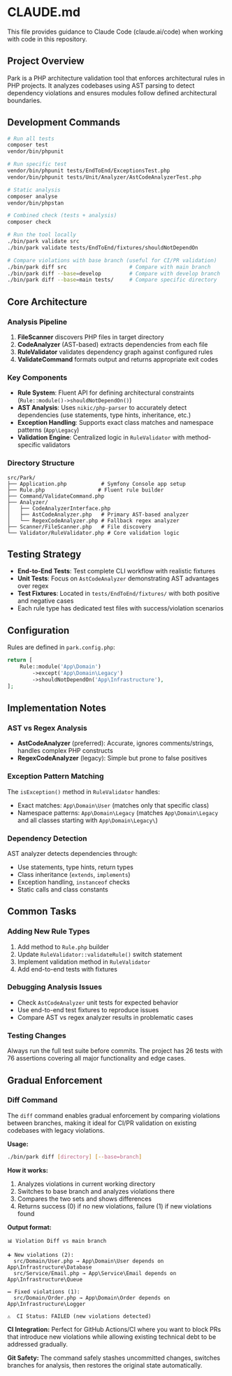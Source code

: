 # CLAUDE.md

This file provides guidance to Claude Code (claude.ai/code) when working with code in this repository.

## Project Overview

Park is a PHP architecture validation tool that enforces architectural rules in PHP projects. It analyzes codebases using AST parsing to detect dependency violations and ensures modules follow defined architectural boundaries.

## Development Commands

```bash
# Run all tests
composer test
vendor/bin/phpunit

# Run specific test
vendor/bin/phpunit tests/EndToEnd/ExceptionsTest.php
vendor/bin/phpunit tests/Unit/Analyzer/AstCodeAnalyzerTest.php

# Static analysis
composer analyse
vendor/bin/phpstan

# Combined check (tests + analysis)
composer check

# Run the tool locally
./bin/park validate src
./bin/park validate tests/EndToEnd/fixtures/shouldNotDependOn

# Compare violations with base branch (useful for CI/PR validation)
./bin/park diff src                    # Compare with main branch
./bin/park diff --base=develop         # Compare with develop branch
./bin/park diff --base=main tests/     # Compare specific directory
```

## Core Architecture

### Analysis Pipeline
1. **FileScanner** discovers PHP files in target directory
2. **CodeAnalyzer** (AST-based) extracts dependencies from each file
3. **RuleValidator** validates dependency graph against configured rules
4. **ValidateCommand** formats output and returns appropriate exit codes

### Key Components

- **Rule System**: Fluent API for defining architectural constraints (`Rule::module()->shouldNotDependOn()`)
- **AST Analysis**: Uses `nikic/php-parser` to accurately detect dependencies (use statements, type hints, inheritance, etc.)
- **Exception Handling**: Supports exact class matches and namespace patterns (`App\Legacy`)
- **Validation Engine**: Centralized logic in `RuleValidator` with method-specific validators

### Directory Structure
```
src/Park/
├── Application.php           # Symfony Console app setup
├── Rule.php                 # Fluent rule builder
├── Command/ValidateCommand.php
├── Analyzer/
│   ├── CodeAnalyzerInterface.php
│   ├── AstCodeAnalyzer.php   # Primary AST-based analyzer
│   └── RegexCodeAnalyzer.php # Fallback regex analyzer
├── Scanner/FileScanner.php   # File discovery
└── Validator/RuleValidator.php # Core validation logic
```

## Testing Strategy

- **End-to-End Tests**: Test complete CLI workflow with realistic fixtures
- **Unit Tests**: Focus on `AstCodeAnalyzer` demonstrating AST advantages over regex
- **Test Fixtures**: Located in `tests/EndToEnd/fixtures/` with both positive and negative cases
- Each rule type has dedicated test files with success/violation scenarios

## Configuration

Rules are defined in `park.config.php`:
```php
return [
    Rule::module('App\Domain')
        ->except('App\Domain\Legacy')
        ->shouldNotDependOn('App\Infrastructure'),
];
```

## Implementation Notes

### AST vs Regex Analysis
- **AstCodeAnalyzer** (preferred): Accurate, ignores comments/strings, handles complex PHP constructs
- **RegexCodeAnalyzer** (legacy): Simple but prone to false positives

### Exception Pattern Matching
The `isException()` method in `RuleValidator` handles:
- Exact matches: `App\Domain\User` (matches only that specific class)
- Namespace patterns: `App\Domain\Legacy` (matches `App\Domain\Legacy` and all classes starting with `App\Domain\Legacy\`)

### Dependency Detection
AST analyzer detects dependencies through:
- Use statements, type hints, return types
- Class inheritance (`extends`, `implements`)
- Exception handling, `instanceof` checks
- Static calls and class constants

## Common Tasks

### Adding New Rule Types
1. Add method to `Rule.php` builder
2. Update `RuleValidator::validateRule()` switch statement
3. Implement validation method in `RuleValidator`
4. Add end-to-end tests with fixtures

### Debugging Analysis Issues
- Check `AstCodeAnalyzer` unit tests for expected behavior
- Use end-to-end test fixtures to reproduce issues
- Compare AST vs regex analyzer results in problematic cases

### Testing Changes
Always run the full test suite before commits. The project has 26 tests with 76 assertions covering all major functionality and edge cases.

## Gradual Enforcement

### Diff Command
The `diff` command enables gradual enforcement by comparing violations between branches, making it ideal for CI/PR validation on existing codebases with legacy violations.

**Usage:**
```bash
./bin/park diff [directory] [--base=branch]
```

**How it works:**
1. Analyzes violations in current working directory
2. Switches to base branch and analyzes violations there  
3. Compares the two sets and shows differences
4. Returns success (0) if no new violations, failure (1) if new violations found

**Output format:**
```
📊 Violation Diff vs main branch

➕ New violations (2):
  src/Domain/User.php → App\Domain\User depends on App\Infrastructure\Database
  src/Service/Email.php → App\Service\Email depends on App\Infrastructure\Queue

➖ Fixed violations (1):
  src/Domain/Order.php → App\Domain\Order depends on App\Infrastructure\Logger

⚠️  CI Status: FAILED (new violations detected)
```

**CI Integration:**
Perfect for GitHub Actions/CI where you want to block PRs that introduce new violations while allowing existing technical debt to be addressed gradually.

**Git Safety:**
The command safely stashes uncommitted changes, switches branches for analysis, then restores the original state automatically.